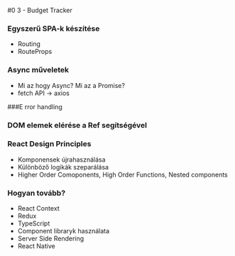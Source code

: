 #0 3 - Budget Tracker

### Egyszerű SPA-k készítése
- Routing
- RouteProps

### Async műveletek
- Mi az hogy Async? Mi az a Promise?
- fetch API -> axios

###E rror handling

### DOM elemek elérése a Ref segítségével

### React Design Principles
- Komponensek újrahasználása
- Különböző logikák szeparálása
- Higher Order Comoponents, High Order Functions, Nested components

### Hogyan tovább?
- React Context
- Redux
- TypeScript
- Component libraryk használata
- Server Side Rendering
- React Native
